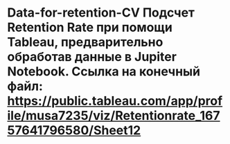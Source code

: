 # Data-for-retention-CV Подсчет Retention Rate при помощи Tableau, предварительно обработав данные в Jupiter Notebook. Ссылка на конечный файл: https://public.tableau.com/app/profile/musa7235/viz/Retentionrate_16757641796580/Sheet12
